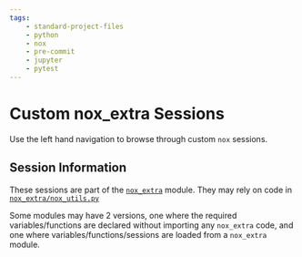```yaml
---
tags:
    - standard-project-files
    - python
    - nox
    - pre-commit
    - jupyter
    - pytest
---
```



# Custom nox_extra Sessions

Use the left hand navigation to browse through custom `nox` sessions.

## Session Information

These sessions are part of the [`nox_extra`](../index.md) module. They may rely on code in [`nox_extra/nox_utils.py`](programming/standard-project-files/python/nox/nox_extra-module/index.html#nox_extranox_utilspy.md)

Some modules may have 2 versions, one where the required variables/functions are declared without importing any `nox_extra` code, and one where variables/functions/sessions are loaded from a `nox_extra` module.

